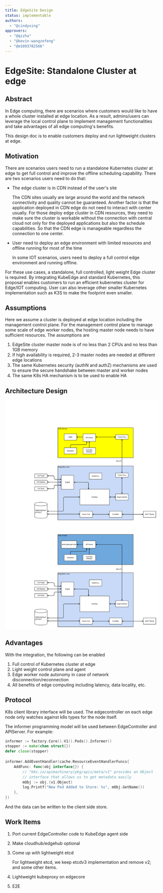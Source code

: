 ```yaml
---
title: EdgeSite Design
status: implementable
authors:
  - "@cindyxing"
approvers:
  - "@qizha"
  - "@kevin-wangzefeng"
  - "@m1093782566"
---
```

# EdgeSite: Standalone Cluster at edge

## Abstract
In Edge computing, there are scenarios where customers would like to have a whole cluster installed at edge location. As a result,
admins/users can leverage the local control plane to implement management functionalities and take advantages of all edge computing's benefits.

This design doc is to enable customers deploy and run lightweight clusters at edge.

## Motivation
There are scenarios users need to run a standalone Kubernetes cluster at edge to get full control and improve the offline scheduling capability. There are two scenarios users need to do that:

* The edge cluster is in CDN instead of the user's site

  The CDN sites usually are large around the world and the network connectivity and quality cannot be guaranteed. Another factor is that the application deployed in CDN edge do not need to interact with center usually. For those deploy edge cluster in CDN resources, they need to make sure the cluster is workable without the connection with central cloud not only for the deployed applications but also the schedule capabilities. So that the CDN edge is manageable regardless the connection to one center.

* User need to deploy an edge environment with limited resources and offline running for most of the time

  In some IOT scenarios, users need to deploy a full control edge environment and running offline.

For these use cases, a standalone, full controlled, light weight Edge cluster is required.
By integrating KubeEdge and standard Kubernetes, this proposal enables customers to run an efficient kubernetes cluster for Edge/IOT computing. User can also leverage other smaller Kubernetes implementation such as K3S to make the footprint even smaller.

## Assumptions
Here we assume a cluster is deployed at edge location including the management control plane.
For the management control plane to manage some scale of edge worker nodes, the hosting master node needs to have sufficient resources.
The assumptions are
1. EdgeSite cluster master node is of no less than 2 CPUs and no less than 1GB memory
2. If high availability is required, 2-3 master nodes are needed at different edge locations
3. The same Kubernetes security (authN and authZ) mechanisms are used to ensure the secure handshake between master and worker nodes
4. The same K8s HA mechanism is to be used to enable HA

## Architecture Design
<img src="../images/EdgeSite_arch.PNG"/>

## Advantages
With the integration, the following can be enabled

1. Full control of Kubernetes cluster at edge
2. Light weight control plane and agent
3. Edge worker node autonomy in case of network disconnection/reconnection
4. All benefits of edge computing including latency, data locality, etc.

## Protocol
K8s client library interface will be used. The edgecontroller on each edge node only watches against k8s types for the node itself.

The informer programming model will be used between EdgeController and APIServer.
For example:

```go
informer := factory.Core().V1().Pods().Informer()
stopper := make(chan struct{})
defer close(stopper)

informer.AddEventHandler(cache.ResourceEventHandlerFuncs{
    AddFunc: func(obj interface{}) {
        // "k8s.io/apimachinery/pkg/apis/meta/v1" provides an Object
        // interface that allows us to get metadata easily
        mObj := obj.(v1.Object)
        log.Printf("New Pod Added to Store: %s", mObj.GetName())
    },
})
```

And the data can be written to the client side store.

## Work Items
1. Port current EdgeController code to KubeEdge agent side
2. Make cloudhub/edgehub optional
3. Come up with lightweight etcd

   For lightweight etcd, we keep etcdv3 implementation and remove v2; and some other items.

4. Lightweight kubeproxy on edgecore
5. E2E



